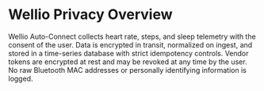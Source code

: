 # Wellio Privacy Overview

Wellio Auto-Connect collects heart rate, steps, and sleep telemetry with the consent of the user. Data is encrypted in transit, normalized on ingest, and stored in a time-series database with strict idempotency controls. Vendor tokens are encrypted at rest and may be revoked at any time by the user. No raw Bluetooth MAC addresses or personally identifying information is logged.
